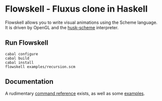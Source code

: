 Flowskell - Fluxus clone in Haskell
===================================

Flowskell allows you to write visual animations using the Scheme language. It is driven by OpenGL and the [husk-scheme](https://github.com/justinethier/husk-scheme) interpreter.

Run Flowskell
-------------

    cabal configure
    cabal build
    cabal install
    flowskell examples/recursion.scm

Documentation
-------------

A rudimentary [command reference](/lordi/flowskell/doc/commands.md) exists, as well as some [examples](/lordi/flowskell/examples).
